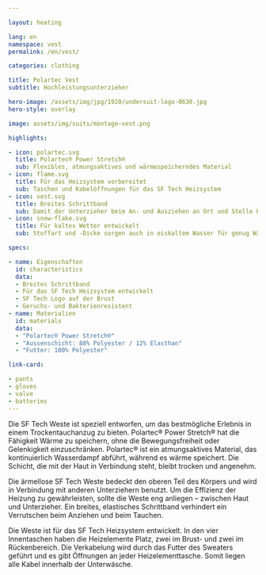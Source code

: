 ```yaml
---

layout: heating

lang: en
namespace: vest
permalink: /en/vest/

categories: clothing

title: Polartec Vest
subtitle: Hochleistungsunterzieher

hero-image: /assets/img/jpg/1920/undersuit-logo-0630.jpg
hero-style: overlay

image: assets/img/suits/montage-vest.png

highlights:

- icon: polartec.svg
  title: Polartec® Power Stretch®
  sub: Flexibles, atmungsaktives und wärmespeicherndes Material
- icon: flame.svg
  title: Für das Heizsystem vorbereitet
  sub: Taschen und Kabelöffnungen für das SF Tech Heizsystem
- icon: vest.svg
  title: Breites Schrittband
  sub: Damit der Unterzieher beim An- und Ausziehen an Ort und Stelle bleibt
- icon: snow-flake.svg
  title: Für kaltes Wetter entwickelt
  sub: Stoffart und -Dicke sorgen auch in eiskaltem Wasser für genug Wärme

specs:

- name: Eigenschaften
  id: characteristics
  data:
  - Breites Schrittband
  - Für das SF Tech Heizsystem entwickelt
  - SF Tech Logo auf der Brust
  - Geruchs- und Bakterienresistent
- name: Materialien
  id: materials
  data:
  - "Polartec® Power Stretch®"
  - "Aussenschicht: 88% Polyester / 12% Elasthan"
  - "Futter: 100% Polyester"

link-card:

- pants
- gloves
- valve
- batteries
---
```


Die SF Tech Weste ist speziell entworfen, um das bestmögliche Erlebnis in einem Trockentauchanzug zu bieten. Polartec® Power Stretch® hat die Fähigkeit Wärme zu speichern, ohne die Bewegungsfreiheit oder Gelenkigkeit einzuschränken. Polartec® ist ein atmungsaktives Material, das kontinuierlich Wasserdampf abführt, während es wärme speichert. Die Schicht, die mit der Haut in Verbindung steht, bleibt trocken und angenehm.

Die ärmellose SF Tech Weste bedeckt den oberen Teil des Körpers und wird in Verbindung mit anderen Unterziehern benutzt. Um die Effizienz der Heizung zu gewährleisten, sollte die Weste eng anliegen – zwischen Haut und Unterzieher. Ein breites, elastisches Schrittband verhindert ein Verrutschen beim Anziehen und beim Tauchen.

Die Weste ist für das SF Tech Heizsystem entwickelt. In den vier Innentaschen haben die Heizelemente Platz, zwei im Brust- und zwei im Rückenbereich. Die Verkabelung wird durch das Futter des Sweaters geführt und es gibt Öffnungen an jeder Heizelementtasche. Somit liegen alle Kabel innerhalb der Unterwäsche.
